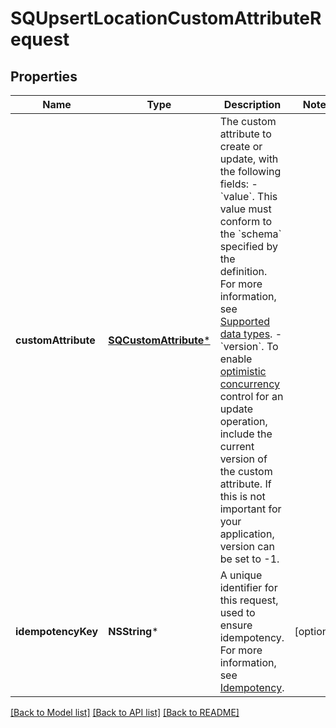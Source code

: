 # SQUpsertLocationCustomAttributeRequest

## Properties
Name | Type | Description | Notes
------------ | ------------- | ------------- | -------------
**customAttribute** | [**SQCustomAttribute***](SQCustomAttribute.md) | The custom attribute to create or update, with the following fields: - &#x60;value&#x60;. This value must conform to the &#x60;schema&#x60; specified by the definition. For more information, see [Supported data types](https://developer.squareup.com/docs/devtools/customattributes/overview#supported-data-types). - &#x60;version&#x60;. To enable [optimistic concurrency](https://developer.squareup.com/docs/build-basics/common-api-patterns/optimistic-concurrency) control for an update operation, include the current version of the custom attribute. If this is not important for your application, version can be set to -1. | 
**idempotencyKey** | **NSString*** | A unique identifier for this request, used to ensure idempotency. For more information, see [Idempotency](https://developer.squareup.com/docs/build-basics/common-api-patterns/idempotency). | [optional] 

[[Back to Model list]](../README.md#documentation-for-models) [[Back to API list]](../README.md#documentation-for-api-endpoints) [[Back to README]](../README.md)


